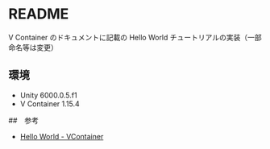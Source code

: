# README

V Container のドキュメントに記載の Hello World チュートリアルの実装（一部命名等は変更）

## 環境

- Unity 6000.0.5.f1
- V Container 1.15.4

##　参考

- [Hello World - VContainer](https://vcontainer.hadashikick.jp/ja/getting-started/hello-world)